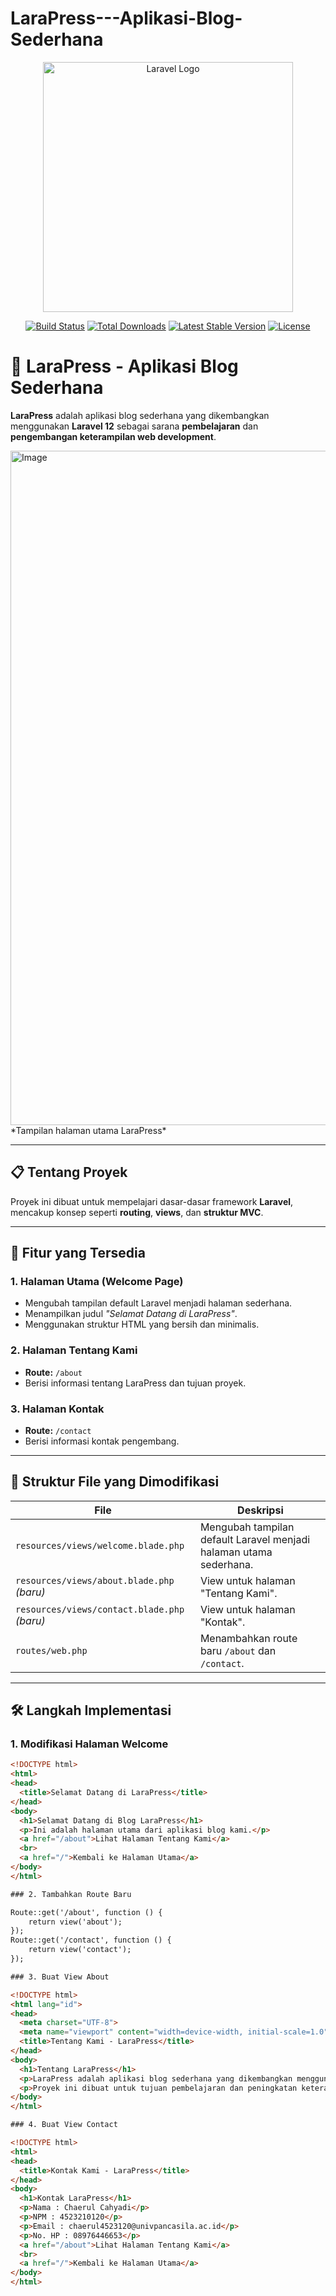# LaraPress---Aplikasi-Blog-Sederhana
<p align="center">
  <a href="https://laravel.com" target="_blank">
    <img src="https://raw.githubusercontent.com/laravel/art/master/logo-lockup/5%20SVG/2%20CMYK/1%20Full%20Color/laravel-logolockup-cmyk-red.svg" width="400" alt="Laravel Logo">
  </a>
</p>

<p align="center">
  <a href="https://github.com/laravel/framework/actions"><img src="https://github.com/laravel/framework/workflows/tests/badge.svg" alt="Build Status"></a>
  <a href="https://packagist.org/packages/laravel/framework"><img src="https://img.shields.io/packagist/dt/laravel/framework" alt="Total Downloads"></a>
  <a href="https://packagist.org/packages/laravel/framework"><img src="https://img.shields.io/packagist/v/laravel/framework" alt="Latest Stable Version"></a>
  <a href="https://packagist.org/packages/laravel/framework"><img src="https://img.shields.io/packagist/l/laravel/framework" alt="License"></a>
</p>

# 📰 LaraPress - Aplikasi Blog Sederhana

**LaraPress** adalah aplikasi blog sederhana yang dikembangkan menggunakan **Laravel 12** sebagai sarana **pembelajaran** dan **pengembangan keterampilan web development**.

<img width="1919" height="1079" alt="Image" src="https://github.com/user-attachments/assets/4335f29c-374c-4d1c-bc41-1dd364c3534f" />
*Tampilan halaman utama LaraPress*

---

## 📋 Tentang Proyek

Proyek ini dibuat untuk mempelajari dasar-dasar framework **Laravel**, mencakup konsep seperti **routing**, **views**, dan **struktur MVC**.

---

## 🚀 Fitur yang Tersedia

### 1. Halaman Utama (Welcome Page)
- Mengubah tampilan default Laravel menjadi halaman sederhana.
- Menampilkan judul *"Selamat Datang di LaraPress"*.
- Menggunakan struktur HTML yang bersih dan minimalis.

### 2. Halaman Tentang Kami
- **Route:** `/about`
- Berisi informasi tentang LaraPress dan tujuan proyek.

### 3. Halaman Kontak
- **Route:** `/contact`
- Berisi informasi kontak pengembang.

---

## 📁 Struktur File yang Dimodifikasi

| File | Deskripsi |
|------|-----------|
| `resources/views/welcome.blade.php` | Mengubah tampilan default Laravel menjadi halaman utama sederhana. |
| `resources/views/about.blade.php` *(baru)* | View untuk halaman "Tentang Kami". |
| `resources/views/contact.blade.php` *(baru)* | View untuk halaman "Kontak". |
| `routes/web.php` | Menambahkan route baru `/about` dan `/contact`. |

---

## 🛠️ Langkah Implementasi

### 1. Modifikasi Halaman Welcome

```html
<!DOCTYPE html>
<html>
<head>
  <title>Selamat Datang di LaraPress</title>
</head>
<body>
  <h1>Selamat Datang di Blog LaraPress</h1>
  <p>Ini adalah halaman utama dari aplikasi blog kami.</p>
  <a href="/about">Lihat Halaman Tentang Kami</a>
  <br>
  <a href="/">Kembali ke Halaman Utama</a>
</body>
</html>

### 2. Tambahkan Route Baru

Route::get('/about', function () {
    return view('about');
});
Route::get('/contact', function () {
    return view('contact');
});

### 3. Buat View About

<!DOCTYPE html>
<html lang="id">
<head>
  <meta charset="UTF-8">
  <meta name="viewport" content="width=device-width, initial-scale=1.0">
  <title>Tentang Kami - LaraPress</title>
</head>
<body>
  <h1>Tentang LaraPress</h1>
  <p>LaraPress adalah aplikasi blog sederhana yang dikembangkan menggunakan Laravel 12.</p>
  <p>Proyek ini dibuat untuk tujuan pembelajaran dan peningkatan keterampilan web development.</p>
</body>
</html>

### 4. Buat View Contact

<!DOCTYPE html>
<html>
<head>
  <title>Kontak Kami - LaraPress</title>
</head>
<body>
  <h1>Kontak LaraPress</h1>
  <p>Nama : Chaerul Cahyadi</p>
  <p>NPM : 4523210120</p>
  <p>Email : chaerul4523120@univpancasila.ac.id</p>
  <p>No. HP : 08976446653</p>
  <a href="/about">Lihat Halaman Tentang Kami</a>
  <br>
  <a href="/">Kembali ke Halaman Utama</a>
</body>
</html>
